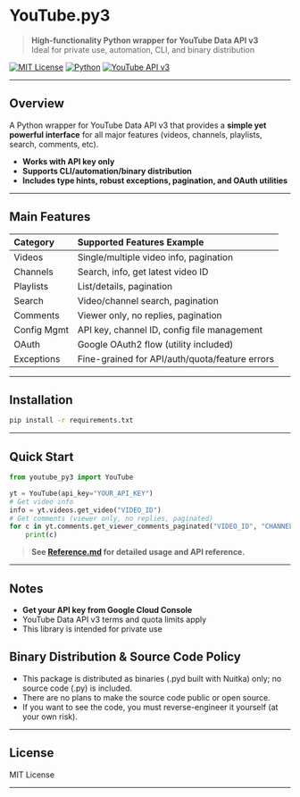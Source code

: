<!--
YouTube.py3 - High-Functionality Python Wrapper for YouTube Data API v3
-->

# YouTube.py3

> **High-functionality Python wrapper for YouTube Data API v3**  
> Ideal for private use, automation, CLI, and binary distribution

[![MIT License](https://img.shields.io/badge/license-MIT-blue.svg)](LICENSE)
[![Python](https://img.shields.io/badge/python-3.8%2B-blue.svg)](https://www.python.org/)
[![YouTube API v3](https://img.shields.io/badge/YouTube%20API-v3-red)](https://developers.google.com/youtube/v3)

---

## Overview

A Python wrapper for YouTube Data API v3 that provides a **simple yet powerful interface** for all major features (videos, channels, playlists, search, comments, etc).

- **Works with API key only**
- **Supports CLI/automation/binary distribution**
- **Includes type hints, robust exceptions, pagination, and OAuth utilities**

---

## Main Features

| Category      | Supported Features Example                        |
|:-------------|:--------------------------------------------------|
| Videos       | Single/multiple video info, pagination            |
| Channels     | Search, info, get latest video ID                 |
| Playlists    | List/details, pagination                          |
| Search       | Video/channel search, pagination                  |
| Comments     | Viewer only, no replies, pagination               |
| Config Mgmt  | API key, channel ID, config file management       |
| OAuth        | Google OAuth2 flow (utility included)             |
| Exceptions   | Fine-grained for API/auth/quota/feature errors    |

---

## Installation

```sh
pip install -r requirements.txt
```

---

## Quick Start

```python
from youtube_py3 import YouTube

yt = YouTube(api_key="YOUR_API_KEY")
# Get video info
info = yt.videos.get_video("VIDEO_ID")
# Get comments (viewer only, no replies, paginated)
for c in yt.comments.get_viewer_comments_paginated("VIDEO_ID", "CHANNEL_ID"):
    print(c)
```

> **See [Reference.md](Reference.md) for detailed usage and API reference.**

---

## Notes

- **Get your API key from Google Cloud Console**
- YouTube Data API v3 terms and quota limits apply
- This library is intended for private use

## Binary Distribution & Source Code Policy

- This package is distributed as binaries (.pyd built with Nuitka) only; no source code (.py) is included.
- There are no plans to make the source code public or open source.
- If you want to see the code, you must reverse-engineer it yourself (at your own risk).

---

## License

MIT License

---
